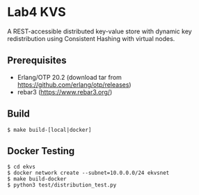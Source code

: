 Lab4 KVS
=====

A REST-accessible distributed key-value store with dynamic key 
redistribution using Consistent Hashing with virtual nodes.


Prerequisites
-------------

* Erlang/OTP 20.2 (download tar from https://github.com/erlang/otp/releases)
* rebar3 (https://www.rebar3.org/)


Build
-----
    
    $ make build-[local|docker]


Docker Testing
------
    $ cd ekvs
    $ docker network create --subnet=10.0.0.0/24 ekvsnet
    $ make build-docker 
    $ python3 test/distribution_test.py
